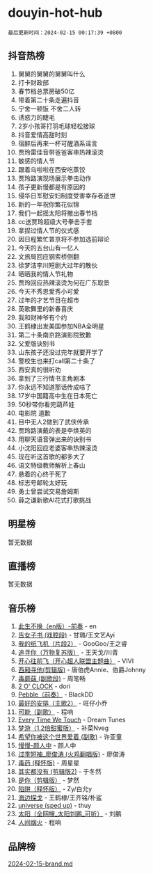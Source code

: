 # douyin-hot-hub

`最后更新时间：2024-02-15 00:17:39 +0800`

## 抖音热榜

1. 舅舅的舅舅的舅舅叫什么
1. 打卡财政部
1. 春节档总票房破50亿
1. 带着第二十条走遍抖音
1. 宁舍一顿饭 不舍二人转
1. 诱惑力的睫毛
1. 2岁小孩哥打羽毛球轻松接球
1. 抖音爱情高甜时刻
1. 宿醉后再来一杯可醒酒系谣言
1. 贾玲雷佳音带爸爸客串热辣滚烫
1. 敏感的情人节
1. 跟着乌啦啦在西安吃蒸饺
1. 贾玲路演现场展示拳击动作
1. 孩子更新慢都是有原因的
1. 侵华日军慰安妇制度受害幸存者逝世
1. 新的一年祝你繁花似锦
1. 我们一起摇太阳将撤出春节档
1. cc送贾玲超级大号拳击手套
1. 拿捏过情人节的仪式感
1. 因日程繁忙普京将不参加选前辩论
1. 今天的五台山有一亿人
1. 文旅局回应钢索桥侧翻
1. 徐梦洁李川短剧大过年的散伙
1. 晒晒我的情人节礼物
1. 贾玲回应热辣滚烫为何在广东取景
1. 今天不秀恩爱秀小可爱
1. 过年的才艺节目在超市
1. 英歌舞里的新春喜庆
1. 我和财神爷有个约
1. 王鹤棣出发美国参加NBA全明星
1. 第二十条南京路演影院致歉
1. 父爱版诀别书
1. 山东孩子还没过完年就要开学了
1. 警校生也来打call第二十条了
1. 西安真的很听劝
1. 拿到了三行情书主角剧本
1. 你永远不知道那话传成啥了
1. 17岁中国籍高中生在日本死亡
1. 50秒带你看完葫芦娃
1. 电影院 道歉
1. 目中无人2做到了武侠传承
1. 贾玲路演戴的表是李焕英的
1. 用聊天语音弹出来的诀别书
1. 小沈阳回应老婆客串热辣滚烫
1. 现在听这首歌的都多大了
1. 语文特级教师解析上春山
1. 悬着的心终于死了
1. 标志号邮轮太好玩
1. 勇士曾尝试交易詹姆斯
1. 薛之谦新歌AI花式打歌挑战

## 明星榜

暂无数据

## 直播榜

暂无数据

## 音乐榜

1. [此生不换（en版）-前奏](https://sf5-hl-cdn-tos.douyinstatic.com/obj/tos-cn-ve-2774/oMDvUGwhKrKYDEqXiMYEwxZqBWIJFA92CiLAO) - en
1. [告女子书 (戏腔段)](https://sf5-hl-cdn-tos.douyinstatic.com/obj/tos-cn-ve-2774/osCCzFxWgstBDi92ZfBB4ht7gQENBmQMAl0eI6) - 甘璐/王文艺Ayi
1. [我的纸飞机（片段2）](https://sf5-hl-cdn-tos.douyinstatic.com/obj/tos-cn-ve-2774/oM2ZrKcg2CD5AeRB2gkeXOFB1IxAGJdZPazYHf) - GooGoo/王之睿
1. [追寻你（万物复苏版）](https://sf5-hl-cdn-tos.douyinstatic.com/obj/tos-cn-ve-2774/oYeAZJsbjIDit9APmBg8u6uDUQnHmoCf3gbo74) - 王天戈/川青
1. [开心往前飞（开心超人联盟主题曲）](https://sf3-cdn-tos.douyinstatic.com/obj/tos-cn-ve-2774/9d8fb7c82cf1421fb93a9fe925275e0a) - VIVI
1. [西厢寻他(剪辑版)](https://sf5-hl-cdn-tos.douyinstatic.com/obj/tos-cn-ve-2774/oUsAVfAQKlRNxEv5qxvIB8o5qmIWUcXbzJKJhw) - 唐伯虎Annie、伯爵Johnny
1. [毒蘑菇 (副歌段)](https://sf5-hl-cdn-tos.douyinstatic.com/obj/tos-cn-ve-2774/ocDEUsfdLjxnlFXtfogBCiQCEqYB7QZgZ8VViM) - 周笔畅
1. [2 O' CLOCK](https://sf5-hl-cdn-tos.douyinstatic.com/obj/tos-cn-ve-2774/oIUBICeqlYQHTigCBOnCMlwBZJkgiBjt1oDfbg) - dori
1. [Pebble（前奏）](https://sf5-hl-cdn-tos.douyinstatic.com/obj/tos-cn-ve-2774/5e6913036e674b34b92df6abd1361f00) - BlackDD
1. [最好的安排（主歌2）](https://sf5-hl-cdn-tos.douyinstatic.com/obj/tos-cn-ve-2774/oMMZX1DuHpMwgoDztBmZswgQnbCeeANZxBHkFY) - 旺仔小乔
1. [可能（副歌）](https://sf5-hl-cdn-tos.douyinstatic.com/obj/tos-cn-ve-2774/cde1731888894259b333569393c2fb51) - 程响
1. [Every Time We Touch](https://sf5-hl-cdn-tos.douyinstatic.com/obj/tos-cn-ve-2774/ogN6lUKQeBBfEVhIOMikG1CcJjugxk1tztZyhP) - Dream Tunes
1. [梦游（1.2倍甜蜜版）](https://sf5-hl-cdn-tos.douyinstatic.com/obj/tos-cn-ve-2774/o4gyAUm8hwufoEABmwVIiQtHsFuGzAEEWtNMzo) - 补菜Nveg
1. [希望你被这个世界爱着 (副歌)](https://sf5-hl-cdn-tos.douyinstatic.com/obj/tos-cn-ve-2774/oUHCmWQfZlE3QQBKBeD8rCFLpJzPgCpImhsxMt) - 许亚童
1. [慢慢-颜人中](https://sf5-hl-cdn-tos.douyinstatic.com/obj/tos-cn-ve-2774/ocjHNfBXdBxQNC8ZGAeoLMFTUgtBg8bkExunDC) - 颜人中
1. [过季短袖_廖俊涛 (火鸡翻唱版)](https://sf5-hl-cdn-tos.douyinstatic.com/obj/tos-cn-ve-2774/ogQVJl0tRBKxQgZji7YClFEBrVDeHpPTWfCZbQ) - 廖俊涛
1. [毒药 (释怀版)](https://sf3-cdn-tos.douyinstatic.com/obj/tos-cn-ve-2774/oYILMEAzspdZBIzy4frJNB8ZHPHWAhiwowd4Ad) - 周星星
1. [其实都没有 (剪辑版2)](https://sf5-hl-cdn-tos.douyinstatic.com/obj/tos-cn-ve-2774/oEBNQenHZtBhxYjGgUDQk0BCHTigQafgFlbQ7k) - 于冬然
1. [是你（剪辑版）](https://sf5-hl-cdn-tos.douyinstatic.com/obj/tos-cn-ve-2774/46019dae783c4c969944217fe1cfafc4) - 梦然
1. [陷阱（释怀版）](https://sf5-hl-cdn-tos.douyinstatic.com/obj/tos-cn-ve-2774/oE8C21LeZrzKLDFfQYgMzx4GAIHageG5IzayY7) - Zy/白允y
1. [海边探戈](https://sf5-hl-cdn-tos.douyinstatic.com/obj/tos-cn-ve-2774/os9gE0VQCGqt6VQkZDyBBYvfSDY0QFe3vVmubn) - 王鹤棣/王齐铭/朴鲨
1. [universe (sped up)](https://sf5-hl-cdn-tos.douyinstatic.com/obj/tos-cn-ve-2774/oIQnurQLDCsdYeegkM4CKuVb23MZBXtX6QB8bv) - thuy
1. [太阳（全网搜_太阳刘鹏_可听）](https://sf5-hl-cdn-tos.douyinstatic.com/obj/tos-cn-ve-2774/ogWbyIQnlBFImVbeDocRdCIYtBHlbJXgfZMvgz) - 刘鹏
1. [人间烟火](https://sf5-hl-cdn-tos.douyinstatic.com/obj/tos-cn-ve-2774/947983139f35446684610238bba8e7a9) - 程响

## 品牌榜

[2024-02-15-brand.md](2024-02-15-brand.md)
